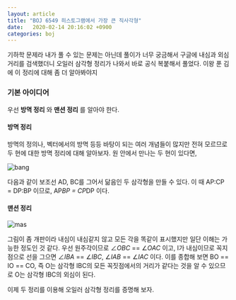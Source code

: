```yaml
---
layout: article
title: "BOJ 6549 히스토그램에서 가장 큰 직사각형"
date:   2020-02-14 20:16:02 +0900
categories: boj
---
```

기하학 문제라 내가 풀 수 있는 문제는 아닌데 풀이가 너무 궁금해서 구글에 내심과 외심 거리를 검색했더니 오일러 삼각형 정리가 나와서 바로 공식 복붙해서 풀었다. 이왕 푼 김에 이 정리에 대해 좀 더 알아봐야지

### 기본 아이디어
우선 __방멱 정리__ 와 __맨션 정리__ 를 알아야 한다.

#### 방멱 정리
방멱의 정의나, 벡터에서의 방멱 등등 바탕이 되는 여러 개념들이 많지만 전혀 모르므로 두 현에 대한 방멱 정리에 대해 알아보자. 원 안에서 만나는 두 현이 있다면,

![bang](https://user-images.githubusercontent.com/52979311/74602769-b7d7cb00-50ef-11ea-8708-10a9a21b6504.PNG)

다음과 같이 보조선 AD, BC를 그어서 닮음인 두 삼각형을 만들 수 있다. 이 때 AP:CP = DP:BP 이므로, AP*BP = CP*DP 이다.

#### 맨션 정리
![mas](https://user-images.githubusercontent.com/52979311/74603099-384bfb00-50f3-11ea-9e7d-472317d83bb3.PNG)

그림이 좀 개판이라 내심이 내심같지 않고 모든 각을 똑같이 표시했지만 일단 이해는 가능한 정도인 것 같다. 우선 원주각이므로 $\angle OBC$ == $\angle OAC$ 이고, I가 내심이므로 꼭지점으로 선을 그으면 $\angle IBA$ == $\angle IBC$, $\angle IAB$ == $\angle IAC$ 이다. 이를 종합해 보면 BO == IO == CO, 즉 O는 삼각형 IBC의 모든 꼭짓점에서의 거리가 같다는 것을 알 수 있으므로 O는 삼각형 IBC의 외심이 된다.

이제 두 정리를 이용해 오일러 삼각형 정리를 증명해 보자.
